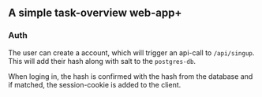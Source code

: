 ## A simple task-overview web-app+
### Auth
The user can create a account, which will trigger an api-call to `/api/singup`. This will add their hash along with salt to the `postgres-db`.

When loging in, the hash is confirmed with the hash from the database and if matched, the session-cookie is added to the client.